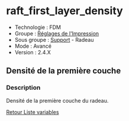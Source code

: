 # raft_first_layer_density

* Technologie : FDM
* Groupe : [Réglages de l'Impression](../print_settings/print_settings.md)
* Sous groupe : [Support](../print_settings/print_settings.md#support) - Radeau
* Mode : Avancé
* Version : 2.4.X

## Densité de la première couche

### Description

Densité de la première couche du radeau.

[Retour Liste variables](variable_list.md)